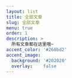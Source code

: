 ```yaml
---
layout: list
title: 全部文章
slug: 全部文章
menu: true
order: 1
description: >
  所有文章都在这里哦~
accent_color: '#268bd2'
accent_image:
  background: '#202020'
  overlay:    false
---
```

